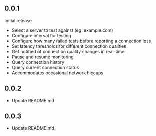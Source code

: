 ## 0.0.1

Initial release
- Select a server to test against (eg: example.com)
- Configure interval for testing
- Configure how many failed tests before reporting a connection loss
- Set latency thresholds for different connection qualities
- Get notified of connection quality changes in real-time
- Pause and resume monitoring
- Query connection history
- Query current connection status
- Accommodates occasional network hiccups 

## 0.0.2
- Update README.md

## 0.0.3
- Update README.md
